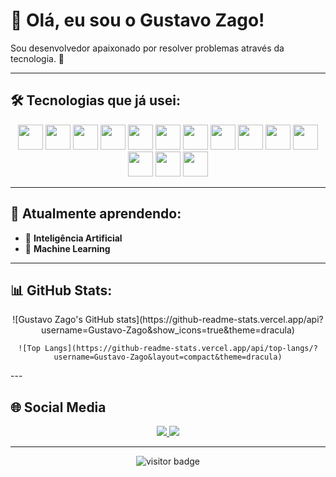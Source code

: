 # 👋 Olá, eu sou o Gustavo Zago!

Sou desenvolvedor apaixonado por resolver problemas através da tecnologia. 🚀

---

## 🛠️ Tecnologias que já usei:
<div align="center">
  <img src="https://cdn.jsdelivr.net/gh/devicons/devicon/icons/javascript/javascript-original.svg" width="40"/>
  <img src="https://cdn.jsdelivr.net/gh/devicons/devicon/icons/typescript/typescript-original.svg" width="40"/>
  <img src="https://cdn.jsdelivr.net/gh/devicons/devicon/icons/react/react-original.svg" width="40"/>
  <img src="https://cdn.jsdelivr.net/gh/devicons/devicon/icons/nextjs/nextjs-original.svg" width="40"/>
  <img src="https://cdn.jsdelivr.net/gh/devicons/devicon/icons/nodejs/nodejs-original.svg" width="40"/>
  <img src="https://cdn.jsdelivr.net/gh/devicons/devicon/icons/express/express-original.svg" width="40"/>
  <img src="https://cdn.jsdelivr.net/gh/devicons/devicon/icons/python/python-original.svg" width="40"/>
  <img src="https://cdn.jsdelivr.net/gh/devicons/devicon/icons/cplusplus/cplusplus-original.svg" width="40"/>
  <img src="https://cdn.jsdelivr.net/gh/devicons/devicon/icons/csharp/csharp-original.svg" width="40"/>
  <img src="https://cdn.jsdelivr.net/gh/devicons/devicon/icons/php/php-original.svg" width="40"/>
  <img src="https://cdn.jsdelivr.net/gh/devicons/devicon/icons/html5/html5-original.svg" width="40"/>
  <img src="https://cdn.jsdelivr.net/gh/devicons/devicon/icons/css3/css3-original.svg" width="40"/>
  <img src="https://cdn.jsdelivr.net/gh/devicons/devicon/icons/mongodb/mongodb-original.svg" width="40"/>
  <img src="https://cdn.jsdelivr.net/gh/devicons/devicon/icons/mysql/mysql-original.svg" width="40"/>
</div>


---

## 🌱 Atualmente aprendendo:
- 🤖 **Inteligência Artificial**
- 🧠 **Machine Learning**

---

## 📊 GitHub Stats:

<div align="center">
    ![Gustavo Zago's GitHub stats](https://github-readme-stats.vercel.app/api?username=Gustavo-Zago&show_icons=true&theme=dracula)

    ![Top Langs](https://github-readme-stats.vercel.app/api/top-langs/?username=Gustavo-Zago&layout=compact&theme=dracula)
</div>
---

## 🌐 Social Media

<div align="center">
  <a href="https://www.instagram.com/zago_gusta" target="_blank">
    <img src="https://img.shields.io/badge/-Instagram-E4405F?style=flat-square&logo=instagram&logoColor=white"/>
  </a>
  <a href="https://www.linkedin.com/in/gustavo-zago-de-lima-23459526b/" target="_blank">
    <img src="https://img.shields.io/badge/-LinkedIn-0077B5?style=flat-square&logo=linkedin&logoColor=white"/>
  </a>
</div>

---

<p align="center">
  <img src="https://visitor-badge.laobi.icu/badge?page_id=Gustavo-Zago" alt="visitor badge"/>
</p>
